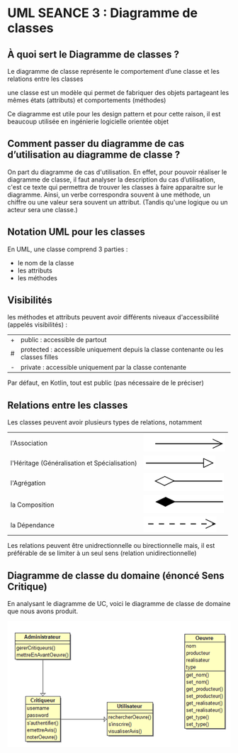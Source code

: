 # UML SEANCE 3 : Diagramme de classes

## À quoi sert le Diagramme de classes ?
<p>Le diagramme de classe représente le comportement d’une classe et les relations entre les classes</p>
<p>une classe est un modèle qui permet de fabriquer des objets partageant les mêmes états (attributs) et comportements (méthodes)</p>
<p>Ce diagramme est utile pour les design pattern et pour cette raison, il est beaucoup utilisée en ingénierie logicielle orientée objet</p>
<h2>Comment passer du diagramme de cas d’utilisation au diagramme de classe ? </h2>
<p>On part du diagramme de cas d'utilisation. En effet, pour pouvoir réaliser le diagramme de classe, il faut analyser la description du cas
d’utilisation, c'est ce texte qui permettra de trouver les classes à faire apparaitre sur le diagramme. Ainsi, un verbe correspondra souvent à une
méthode, un chiffre ou une valeur sera souvent un attribut. (Tandis qu'une logique ou un acteur sera une classe.)
<h2> Notation UML pour les classes</h2>
<p>En UML, une classe comprend 3 parties : </p>
<ul>
<li>le nom de la classe</li>
<li>les attributs</li>
<li>les méthodes</li>
</ul>

<h2>Visibilités</h2>
<p>les méthodes et attributs peuvent avoir différents niveaux d'accessibilité (appelés visibilités) : </p>

<table>
<tr>
<td>+</td>
<td>public : accessible de partout</td>
</tr>
<tr>
<td>#</td>
<td>protected : accessible uniquement depuis la classe contenante ou les classes filles</td>
</tr>
<tr>
<td>-</td>
<td>private : accessible uniquement par la classe contenante</td>
</tr>

</table>

<p>Par défaut, en Kotlin, tout est public (pas nécessaire de le préciser) </p>

<h2>Relations entre les classes</h2>
<p>Les classes peuvent avoir plusieurs types de relations, notamment</p>

<table>
<tr>
<td>l'Association</td>
<td><img src="../img/association.png" alt="association"></td>
</tr>
<tr>
<td>l'Héritage (Généralisation et Spécialisation)</td>
<td><img src="../img/heritage.png" alt="heritage"></td>
</tr>
<tr>
<td>l'Agrégation</td>
<td><img src="../img/agregation.png" alt="agregation" ></td>
</tr>
<tr>
<td>la Composition </td>
<td><img src="../img/composition.png" alt="compositon"></td>
</tr>
<tr>
<td>la Dépendance</td>
<td><img src="../img/dependance.png" alt="dependance"></td>
</tr>
</table>
<p>Les relations peuvent être unidrectionnelle ou birectionnelle mais, il est préférable de se limiter à un seul sens (relation unidirectionnelle)</p>

<h2>Diagramme de classe du domaine (énoncé Sens Critique)</h2>
<p>En analysant le diagramme de UC, voici le diagramme de classe de domaine que nous avons produit. </p>

<img src="../img/diagDomaine.png" alt="diagramme de classe" >
